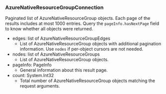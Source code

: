 ### AzureNativeResourceGroupConnection
Paginated list of AzureNativeResourceGroup objects. Each page of the results includes at most 1000 entries. Query the `pageInfo.hasNextPage` field to know whether all objects were returned.

- edges: list of AzureNativeResourceGroupEdges
  - List of AzureNativeResourceGroup objects with additional pagination information. Use `nodes` if per-object cursors are not needed.
- nodes: list of AzureNativeResourceGroups
  - List of AzureNativeResourceGroup objects.
- pageInfo: PageInfo
  - General information about this result page.
- count: System.Int32
  - Total number of AzureNativeResourceGroup objects matching the request arguments.
